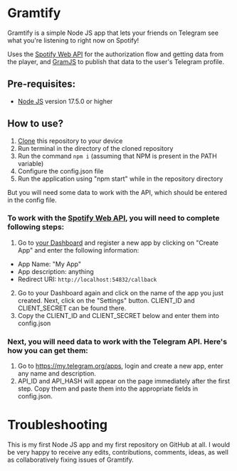 # Gramtify

Gramtify is a simple Node JS app that lets your friends on Telegram see what you're listening to right now on Spotify!

Uses the [Spotify Web API](https://developer.spotify.com/documentation/web-api) for the authorization flow and getting data from the player, and [GramJS](https://gram.js.org/) to publish that data to the user's Telegram profile.

## Pre-requisites:

-   [Node JS](https://nodejs.org/en/download/prebuilt-installer) version 17.5.0 or higher

## How to use?

1. [Clone](https://docs.github.com/en/repositories/creating-and-managing-repositories/cloning-a-repository) this repository to your device
2. Run terminal in the directory of the cloned repository
3. Run the command `npm i` (assuming that NPM is present in the PATH variable)
4. Configure the config.json file
5. Run the application using "npm start" while in the repository directory

But you will need some data to work with the API, which should be entered in the config file.

### To work with the [Spotify Web API](https://developer.spotify.com/documentation/web-api), you will need to complete following steps:

1. Go to [your Dashboard](https://developer.spotify.com/dashboard) and register a new app by clicking on "Create App" and enter the following information:

-   App Name: "My App"
-   App description: anything
-   Redirect URI: `http://localhost:54832/callback`

2. Go to your Dashboard again and click on the name of the app you just created. Next, click on the "Settings" button. CLIENT_ID and CLIENT_SECRET can be found there.
3. Copy the CLIENT_ID and CLIENT_SECRET below and enter them into config.json

### Next, you will need data to work with the Telegram API. Here's how you can get them:

1. Go to https://my.telegram.org/apps, login and create a new app, enter any name and description.
2. API_ID and API_HASH will appear on the page immediately after the first step. Copy them and paste them into the appropriate fields in config.json.

# Troubleshooting

This is my first Node JS app and my first repository on GitHub at all. I would be very happy to receive any edits, contributions, comments, ideas, as well as collaboratively fixing issues of Gramtify.
